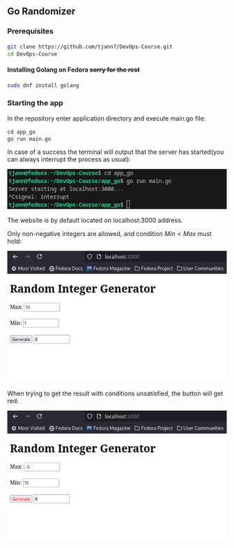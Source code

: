 ## Go Randomizer



### Prerequisites

```bash
git clone https://github.com/tjann7/DevOps-Course.git
cd DevOps-Course
```

#### Installing Golang on Fedora ~~sorry for the rest~~

```bash
sudo dnf install golang
```

### Starting the app

In the repository enter application directory and execute main.go file:

```
cd app_go
go run main.go
```

In case of a success the terminal will output that the server has started(you can always interrupt the process as usual):

![](images/image.png)

The website is by default located on localhost:3000 address.

Only non-negative integers are allowed, and condition $Min < Max$ must hold:

![](images/image1.png)

When trying to get the result with conditions unsatisfied, the button will get red:

![](images/image2.png)

